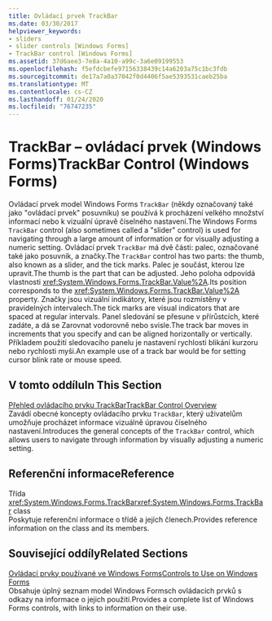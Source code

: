 ```yaml
---
title: Ovládací prvek TrackBar
ms.date: 03/30/2017
helpviewer_keywords:
- sliders
- slider controls [Windows Forms]
- TrackBar control [Windows Forms]
ms.assetid: 37d6aee3-7e8a-4a10-a99c-3a6e09199553
ms.openlocfilehash: f5efdcbefe97156338439c14a6203a75c1bc3fdb
ms.sourcegitcommit: de17a7a0a37042f0d4406f5ae5393531caeb25ba
ms.translationtype: MT
ms.contentlocale: cs-CZ
ms.lasthandoff: 01/24/2020
ms.locfileid: "76747235"
---
```

# <a name="trackbar-control-windows-forms"></a><span data-ttu-id="710b5-102">TrackBar – ovládací prvek (Windows Forms)</span><span class="sxs-lookup"><span data-stu-id="710b5-102">TrackBar Control (Windows Forms)</span></span>
<span data-ttu-id="710b5-103">Ovládací prvek model Windows Forms `TrackBar` (někdy označovaný také jako "ovládací prvek" posuvníku) se používá k procházení velkého množství informací nebo k vizuální úpravě číselného nastavení.</span><span class="sxs-lookup"><span data-stu-id="710b5-103">The Windows Forms `TrackBar` control (also sometimes called a "slider" control) is used for navigating through a large amount of information or for visually adjusting a numeric setting.</span></span> <span data-ttu-id="710b5-104">Ovládací prvek `TrackBar` má dvě části: palec, označované také jako posuvník, a značky.</span><span class="sxs-lookup"><span data-stu-id="710b5-104">The `TrackBar` control has two parts: the thumb, also known as a slider, and the tick marks.</span></span> <span data-ttu-id="710b5-105">Palec je součást, kterou lze upravit.</span><span class="sxs-lookup"><span data-stu-id="710b5-105">The thumb is the part that can be adjusted.</span></span> <span data-ttu-id="710b5-106">Jeho poloha odpovídá vlastnosti <xref:System.Windows.Forms.TrackBar.Value%2A>.</span><span class="sxs-lookup"><span data-stu-id="710b5-106">Its position corresponds to the <xref:System.Windows.Forms.TrackBar.Value%2A> property.</span></span> <span data-ttu-id="710b5-107">Značky jsou vizuální indikátory, které jsou rozmístěny v pravidelných intervalech.</span><span class="sxs-lookup"><span data-stu-id="710b5-107">The tick marks are visual indicators that are spaced at regular intervals.</span></span> <span data-ttu-id="710b5-108">Panel sledování se přesune v přírůstcích, které zadáte, a dá se Zarovnat vodorovně nebo svisle.</span><span class="sxs-lookup"><span data-stu-id="710b5-108">The track bar moves in increments that you specify and can be aligned horizontally or vertically.</span></span> <span data-ttu-id="710b5-109">Příkladem použití sledovacího panelu je nastavení rychlosti blikání kurzoru nebo rychlosti myši.</span><span class="sxs-lookup"><span data-stu-id="710b5-109">An example use of a track bar would be for setting cursor blink rate or mouse speed.</span></span>  
  
## <a name="in-this-section"></a><span data-ttu-id="710b5-110">V tomto oddílu</span><span class="sxs-lookup"><span data-stu-id="710b5-110">In This Section</span></span>  
 [<span data-ttu-id="710b5-111">Přehled ovládacího prvku TrackBar</span><span class="sxs-lookup"><span data-stu-id="710b5-111">TrackBar Control Overview</span></span>](trackbar-control-overview-windows-forms.md)  
 <span data-ttu-id="710b5-112">Zavádí obecné koncepty ovládacího prvku `TrackBar`, který uživatelům umožňuje procházet informace vizuálně úpravou číselného nastavení.</span><span class="sxs-lookup"><span data-stu-id="710b5-112">Introduces the general concepts of the `TrackBar` control, which allows users to navigate through information by visually adjusting a numeric setting.</span></span>  
  
## <a name="reference"></a><span data-ttu-id="710b5-113">Referenční informace</span><span class="sxs-lookup"><span data-stu-id="710b5-113">Reference</span></span>  
 <span data-ttu-id="710b5-114">Třída <xref:System.Windows.Forms.TrackBar></span><span class="sxs-lookup"><span data-stu-id="710b5-114"><xref:System.Windows.Forms.TrackBar> class</span></span>  
 <span data-ttu-id="710b5-115">Poskytuje referenční informace o třídě a jejích členech.</span><span class="sxs-lookup"><span data-stu-id="710b5-115">Provides reference information on the class and its members.</span></span>  
  
## <a name="related-sections"></a><span data-ttu-id="710b5-116">Související oddíly</span><span class="sxs-lookup"><span data-stu-id="710b5-116">Related Sections</span></span>  
 [<span data-ttu-id="710b5-117">Ovládací prvky používané ve Windows Forms</span><span class="sxs-lookup"><span data-stu-id="710b5-117">Controls to Use on Windows Forms</span></span>](controls-to-use-on-windows-forms.md)  
 <span data-ttu-id="710b5-118">Obsahuje úplný seznam model Windows Formsch ovládacích prvků s odkazy na informace o jejich použití.</span><span class="sxs-lookup"><span data-stu-id="710b5-118">Provides a complete list of Windows Forms controls, with links to information on their use.</span></span>
